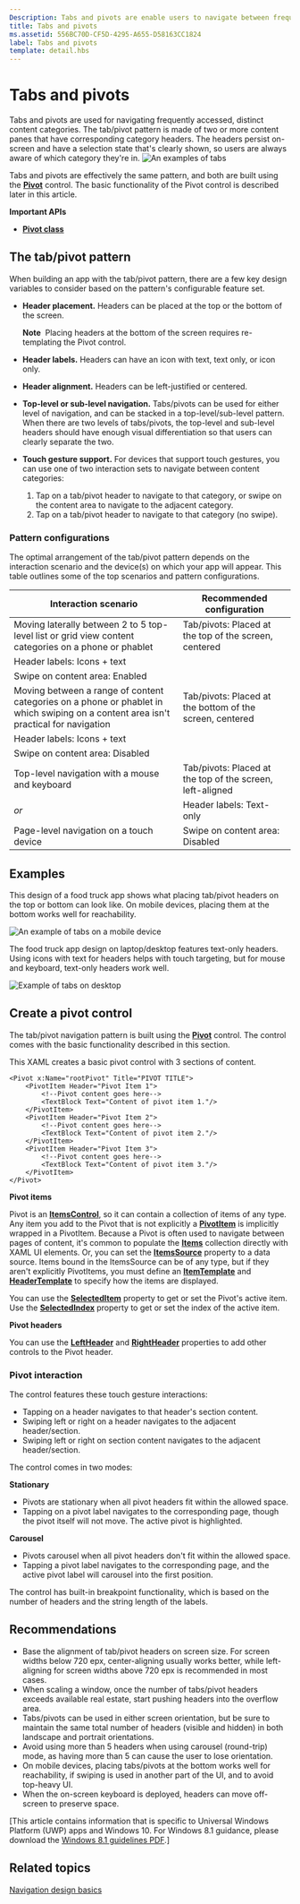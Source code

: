 ```yaml
---
Description: Tabs and pivots are enable users to navigate between frequently accessed content.
title: Tabs and pivots
ms.assetid: 556BC70D-CF5D-4295-A655-D58163CC1824
label: Tabs and pivots
template: detail.hbs
---
```

# Tabs and pivots

Tabs and pivots are used for navigating frequently accessed, distinct content categories. The tab/pivot pattern is made of two or more content panes that have corresponding category headers. The headers persist on-screen and have a selection state that's clearly shown, so users are always aware of which category they're in.
![An examples of tabs](images/HIGSecOne_Tabs.png)

Tabs and pivots are effectively the same pattern, and both are built using the [**Pivot**](https://msdn.microsoft.com/library/windows/apps/xaml/windows.ui.xaml.controls.pivot.aspx) control. The basic functionality of the Pivot control is described later in this article.

<span class="sidebar_heading" style="font-weight: bold;">Important APIs</span>

-   [**Pivot class**](https://msdn.microsoft.com/library/windows/apps/dn608241)

## The tab/pivot pattern

When building an app with the tab/pivot pattern, there are a few key design variables to consider based on the pattern's configurable feature set.

- **Header placement.**   Headers can be placed at the top or the bottom of the screen.
    
    **Note**&nbsp;&nbsp;Placing headers at the bottom of the screen requires re-templating the Pivot control.
- **Header labels.**  Headers can have an icon with text, text only, or icon only.
- **Header alignment.**  Headers can be left-justified or centered.
- **Top-level or sub-level navigation.**  Tabs/pivots can be used for either level of navigation, and can be stacked in a top-level/sub-level pattern. When there are two levels of tabs/pivots, the top-level and sub-level headers should have enough visual differentiation so that users can clearly separate the two.
- **Touch gesture support.**  For devices that support touch gestures, you can use one of two interaction sets to navigate between content categories:
    1. Tap on a tab/pivot header to navigate to that category, or swipe on the content area to navigate to the adjacent category.
    2. Tap on a tab/pivot header to navigate to that category (no swipe).

### Pattern configurations

The optimal arrangement of the tab/pivot pattern depends on the interaction scenario and the device(s) on which your app will appear. This table outlines some of the top scenarios and pattern configurations.

Interaction scenario|Recommended configuration
--------------------|-------------------------
Moving laterally between 2 to 5 top-level list or grid view content categories on a phone or phablet|Tab/pivots: Placed at the top of the screen, centered
|Header labels: Icons + text
|Swipe on content area: Enabled
Moving between a range of content categories on a phone or phablet in which swiping on a content area isn't practical for navigation|Tab/pivots: Placed at the bottom of the screen, centered
|Header labels: Icons + text
|Swipe on content area: Disabled
Top-level navigation with a mouse and keyboard|Tab/pivots: Placed at the top of the screen, left-aligned
 *or*|Header labels: Text-only
 Page-level navigation on a touch device|Swipe on content area: Disabled

## Examples

This design of a food truck app shows what placing tab/pivot headers on the top or bottom can look like. On mobile devices, placing them at the bottom works well for reachability.

![An example of tabs on a mobile device](images/uap_foodtruck_phone_320_tabsboth.png)

The food truck app design on laptop/desktop features text-only headers. Using icons with text for headers helps with touch targeting, but for mouse and keyboard, text-only headers work well.

![Example of tabs on desktop](images/uap_foodtruck_desktop_home_700.png)

## Create a pivot control

The tab/pivot navigation pattern is built using the [**Pivot**](https://msdn.microsoft.com/library/windows/apps/xaml/windows.ui.xaml.controls.pivot.aspx) control. The control comes with the basic functionality described in this section.

This XAML creates a basic pivot control with 3 sections of content.

```xaml
<Pivot x:Name="rootPivot" Title="PIVOT TITLE">
    <PivotItem Header="Pivot Item 1">
        <!--Pivot content goes here-->
        <TextBlock Text="Content of pivot item 1."/>
    </PivotItem>
    <PivotItem Header="Pivot Item 2">
        <!--Pivot content goes here-->
        <TextBlock Text="Content of pivot item 2."/>
    </PivotItem>
    <PivotItem Header="Pivot Item 3">
        <!--Pivot content goes here-->
        <TextBlock Text="Content of pivot item 3."/>
    </PivotItem>
</Pivot>
```

**Pivot items**

Pivot is an [**ItemsControl**](https://msdn.microsoft.com/library/windows/apps/xaml/windows.ui.xaml.controls.itemscontrol.aspx), so it can contain a collection of items of any type. Any item you add to the Pivot that is not explicitly a [**PivotItem**](https://msdn.microsoft.com/library/windows/apps/xaml/windows.ui.xaml.controls.pivotitem.aspx) is implicitly wrapped in a PivotItem. Because a Pivot is often used to navigate between pages of content, it's common to populate the [**Items**](https://msdn.microsoft.com/library/windows/apps/xaml/windows.ui.xaml.controls.itemscontrol.items.aspx) collection directly with XAML UI elements. Or, you can set the [**ItemsSource**](https://msdn.microsoft.com/library/windows/apps/xaml/windows.ui.xaml.controls.itemscontrol.itemssource.aspx) property to a data source. Items bound in the ItemsSource can be of any type, but if they aren't explicitly PivotItems, you must define an [**ItemTemplate**](https://msdn.microsoft.com/library/windows/apps/xaml/windows.ui.xaml.controls.itemscontrol.itemtemplate.aspx) and [**HeaderTemplate**](https://msdn.microsoft.com/library/windows/apps/xaml/windows.ui.xaml.controls.pivot.headertemplate.aspx) to specify how the items are displayed.

You can use the [**SelectedItem**](https://msdn.microsoft.com/library/windows/apps/xaml/windows.ui.xaml.controls.pivot.selecteditem.aspx) property to get or set the Pivot's active item. Use the [**SelectedIndex**](https://msdn.microsoft.com/library/windows/apps/xaml/windows.ui.xaml.controls.pivot.selectedindex.aspx) property to get or set the index of the active item. 

**Pivot headers**

You can use the [**LeftHeader**](https://msdn.microsoft.com/library/windows/apps/xaml/windows.ui.xaml.controls.pivot.leftheader.aspx) and [**RightHeader**](https://msdn.microsoft.com/library/windows/apps/xaml/windows.ui.xaml.controls.pivot.rightheader.aspx) properties to add other controls to the Pivot header. 

### Pivot interaction

The control features these touch gesture interactions:

-   Tapping on a header navigates to that header's section content.
-   Swiping left or right on a header navigates to the adjacent header/section.
-   Swiping left or right on section content navigates to the adjacent header/section.

The control comes in two modes:

**Stationary**

-   Pivots are stationary when all pivot headers fit within the allowed space.
-   Tapping on a pivot label navigates to the corresponding page, though the pivot itself will not move. The active pivot is highlighted.

**Carousel**

-   Pivots carousel when all pivot headers don't fit within the allowed space.
-   Tapping a pivot label navigates to the corresponding page, and the active pivot label will carousel into the first position.

The control has built-in breakpoint functionality, which is based on the number of headers and the string length of the labels.

## Recommendations

-   Base the alignment of tab/pivot headers on screen size. For screen widths below 720 epx, center-aligning usually works better, while left-aligning for screen widths above 720 epx is recommended in most cases.
-   When scaling a window, once the number of tabs/pivot headers exceeds available real estate, start pushing headers into the overflow area.
-   Tabs/pivots can be used in either screen orientation, but be sure to maintain the same total number of headers (visible and hidden) in both landscape and portrait orientations.
-   Avoid using more than 5 headers when using carousel (round-trip) mode, as having more than 5 can cause the user to lose orientation.
-   On mobile devices, placing tabs/pivots at the bottom works well for reachability, if swiping is used in another part of the UI, and to avoid top-heavy UI.
-   When the on-screen keyboard is deployed, headers can move off-screen to preserve space.

\[This article contains information that is specific to Universal Windows Platform (UWP) apps and Windows 10. For Windows 8.1 guidance, please download the [Windows 8.1 guidelines PDF](https://go.microsoft.com/fwlink/p/?linkid=258743).\]

## Related topics

[Navigation design basics](https://msdn.microsoft.com/library/windows/apps/dn958438)


<!--HONumber=Mar16_HO1-->


